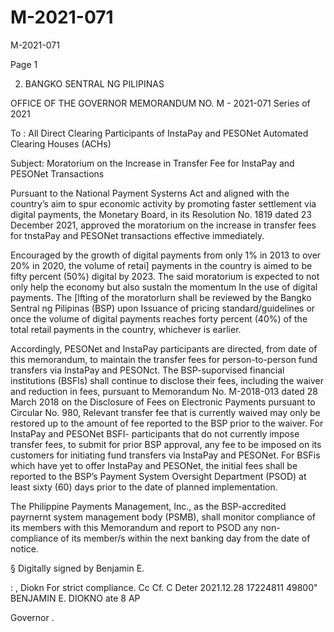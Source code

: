 # M-2021-071

M-2021-071

Page 1

2) BANGKO SENTRAL NG PILIPINAS

OFFICE OF THE GOVERNOR MEMORANDUM NO. M - 2021-071 Series of 2021

To : All Direct Clearing Participants of InstaPay and PESONet Automated Clearing Houses (ACHs)

Subject: Moratorium on the Increase in Transfer Fee for InstaPay and PESONet Transactions

Pursuant to the National Payment Systerns Act and aligned with the country’s aim to spur economic activity by promoting faster settlement via digital payments, the Monetary Board, in its Resolution No. 1819 dated 23 December 2021, approved the moratorium on the increase in transfer fees for tnstaPay and PESONet transactions effective immediately.

Encouraged by the growth of digital payments from only 1% in 2013 to over 20% in 2020, the volume of retai] payments in the country is aimed to be fifty percent (50%) digital by 2023. The said moratorium is expected to not only help the economy but also sustaln the momentum In the use of digital payments. The [lfting of the moratorlurn shall be reviewed by the Bangko Sentral ng Pilipinas (BSP) upon Issuance of pricing standard/guidelines or once the volume of digital payments reaches forty percent (40%) of the total retail payments in the country, whichever is earlier.

Accordingly, PESONet and InstaPay participants are directed, from date of this memorandum, to maintain the transfer fees for person-to-person fund transfers via InstaPay and PESONct. The BSP-suporvised financial institutions (BSFls) shall continue to disclose their fees, including the waiver and reduction in fees, pursuant to Memorandum No. M-2018-013 dated 28 March 2018 on the Disclosure of Fees on Electronic Payments pursuant to Circular No. 980, Relevant transfer fee that is currently waived may only be restored up to the amount of fee reported to the BSP prior to the waiver. For InstaPay and PESONet BSFI- participants that do not currently impose transfer fees, to submit for prior BSP approval, any fee to be imposed on its customers for initiating fund transfers via InstaPay and PESONet. For BSFis which have yet to offer InstaPay and PESONet, the initial fees shall be reported to the BSP’s Payment System Oversight Department (PSOD) at least sixty (60) days prior to the date of planned implementation.

The Philippine Payments Management, Inc., as the BSP-accredited payrnernt system management body (PSMB), shall monitor compliance of its members with this Memorandum and report to PSOD any non-compliance of its member/s within the next banking day from the date of notice.

§ Digitally signed by Benjamin E.

: , Diokn For strict compliance. Cc Cf. C Deter 2021.12.28 17224811 49800" BENJAMIN E. DIOKNO ate 8 AP

Governor .